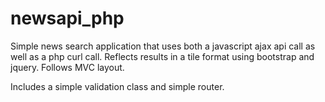 # newsapi_php
 
 Simple news search application that uses both a javascript ajax api call as well as a php curl call.
 Reflects results in a tile format using bootstrap and jquery.
 Follows MVC layout.

 Includes a simple validation class and simple router.
